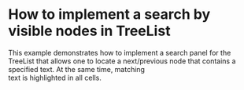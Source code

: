 # How to implement a search by visible nodes in  TreeList


<p>This example demonstrates how to implement a search panel for the TreeList that allows one to locate a next/previous node that contains a specified text. At the same time, matching<br />
 text is highlighted in all cells.</p>

<br/>


